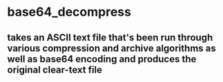 # base64_decompress

## takes an ASCII text file that's been run through various compression and archive algorithms as well as base64 encoding and produces the original clear-text file
